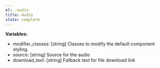 ```yaml
---
el: .audio
title: Audio
state: complete
---
```


__Variables:__
* modifier_classes: [string] Classes to modify the default component styling.
* source: [string] Source for the audio
* download_text: [string] Fallback text for file download link
